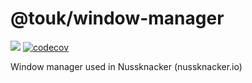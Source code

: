 # @touk/window-manager 
![](https://github.com/touk/nk-windows/actions/workflows/node.js.yml/badge.svg)
[![codecov](https://codecov.io/gh/TouK/nk-windows/branch/master/graph/badge.svg?token=HPHPJJNXPT)](https://codecov.io/gh/touk/nk-windows)


Window manager used in Nussknacker (nussknacker.io)
